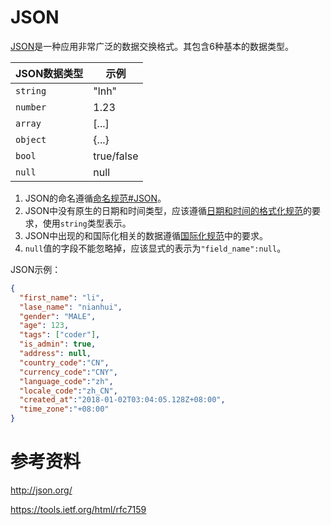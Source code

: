 # JSON
[JSON]是一种应用非常广泛的数据交换格式。其包含6种基本的数据类型。

| JSON数据类型 |  示例 |
|------------ |-------|
| `string`    | "lnh" |
| `number`    | 1.23  |
| `array`     | [...]    |
| `object`    | {...}    |
| `bool`      | true/false |
| `null`      | null |

1. JSON的命名遵循[命名规范#JSON][JSON命名规范]。
1. JSON中没有原生的日期和时间类型，应该遵循[日期和时间的格式化规范][Date Time]的要求，使用`string`类型表示。
1. JSON中出现的和国际化相关的数据遵循[国际化规范][i18n]中的要求。
1. `null`值的字段不能忽略掉，应该显式的表示为`"field_name":null`。

JSON示例：
```json
{
  "first_name": "li",
  "lase_name": "nianhui",
  "gender": "MALE",
  "age": 123,
  "tags": ["coder"],
  "is_admin": true,
  "address": null,
  "country_code":"CN",
  "currency_code":"CNY",
  "language_code":"zh",
  "locale_code":"zh_CN",
  "created_at":"2018-01-02T03:04:05.128Z+08:00",
  "time_zone":"+08:00"
}
```

# 参考资料
http://json.org/

https://tools.ietf.org/html/rfc7159

[JSON]:http://json.org/
[JSON命名规范]:name-case.md#json
[Date Time]:date-time.md
[i18n]:i18n.md
